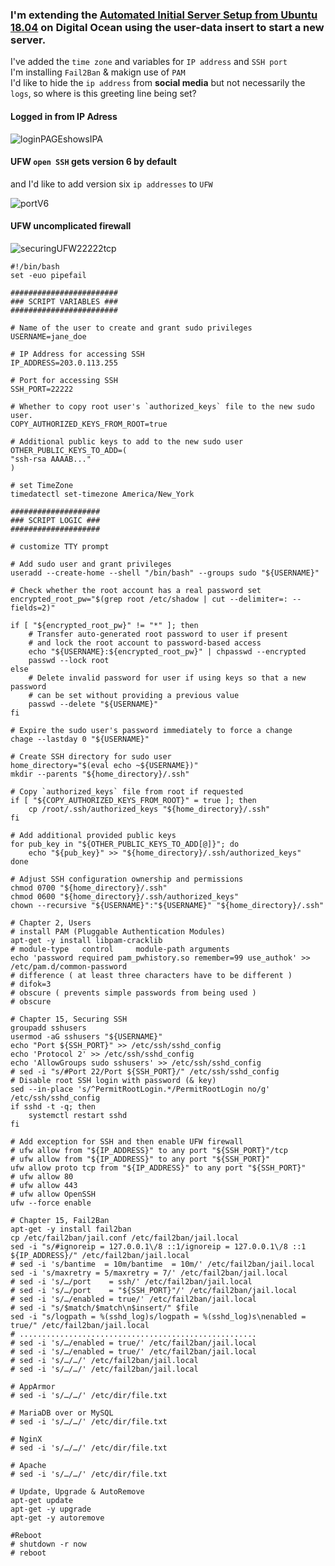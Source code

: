 ### I'm extending the [Automated Initial Server Setup from Ubuntu 18.04](https://www.digitalocean.com/community/tutorials/automating-initial-server-setup-with-ubuntu-18-04) on Digital Ocean using the user-data insert to start a new server.
I've added the `time zone` and variables for `IP address` and `SSH port`  
I'm installing `Fail2Ban` & makign use of `PAM`  
I'd like to hide the `ip address` from __social media__
but not necessarily the `logs`, so where is this greeting line being set?
#### Logged in from IP Adress
![loginPAGEshowsIPA](https://user-images.githubusercontent.com/7327259/56312356-fa222b80-611d-11e9-86bc-a14b59efb9bb.PNG)
#### UFW `open SSH` gets version 6 by default
and I'd like to add version six `ip addresses` to `UFW`  

![portV6](https://user-images.githubusercontent.com/7327259/56312351-f9899500-611d-11e9-94f7-b2217b85691d.PNG)
#### UFW uncomplicated firewall
![securingUFW22222tcp](https://user-images.githubusercontent.com/7327259/56312354-fa222b80-611d-11e9-847c-3ca07e0f7dff.PNG)


```
#!/bin/bash
set -euo pipefail

########################
### SCRIPT VARIABLES ###
########################

# Name of the user to create and grant sudo privileges
USERNAME=jane_doe

# IP Address for accessing SSH
IP_ADDRESS=203.0.113.255

# Port for accessing SSH
SSH_PORT=22222

# Whether to copy root user's `authorized_keys` file to the new sudo user.
COPY_AUTHORIZED_KEYS_FROM_ROOT=true

# Additional public keys to add to the new sudo user
OTHER_PUBLIC_KEYS_TO_ADD=(
"ssh-rsa AAAAB..."
)

# set TimeZone
timedatectl set-timezone America/New_York

####################
### SCRIPT LOGIC ###
####################

# customize TTY prompt

# Add sudo user and grant privileges
useradd --create-home --shell "/bin/bash" --groups sudo "${USERNAME}"

# Check whether the root account has a real password set
encrypted_root_pw="$(grep root /etc/shadow | cut --delimiter=: --fields=2)"

if [ "${encrypted_root_pw}" != "*" ]; then
    # Transfer auto-generated root password to user if present
    # and lock the root account to password-based access
    echo "${USERNAME}:${encrypted_root_pw}" | chpasswd --encrypted
    passwd --lock root
else
    # Delete invalid password for user if using keys so that a new password
    # can be set without providing a previous value
    passwd --delete "${USERNAME}"
fi

# Expire the sudo user's password immediately to force a change
chage --lastday 0 "${USERNAME}"

# Create SSH directory for sudo user
home_directory="$(eval echo ~${USERNAME})"
mkdir --parents "${home_directory}/.ssh"

# Copy `authorized_keys` file from root if requested
if [ "${COPY_AUTHORIZED_KEYS_FROM_ROOT}" = true ]; then
    cp /root/.ssh/authorized_keys "${home_directory}/.ssh"
fi

# Add additional provided public keys
for pub_key in "${OTHER_PUBLIC_KEYS_TO_ADD[@]}"; do
    echo "${pub_key}" >> "${home_directory}/.ssh/authorized_keys"
done

# Adjust SSH configuration ownership and permissions
chmod 0700 "${home_directory}/.ssh"
chmod 0600 "${home_directory}/.ssh/authorized_keys"
chown --recursive "${USERNAME}":"${USERNAME}" "${home_directory}/.ssh"

# Chapter 2, Users
# install PAM (Pluggable Authentication Modules)
apt-get -y install libpam-cracklib
# module-type	control		module-path	arguments
echo 'password required pam_pwhistory.so remember=99 use_authok' >> /etc/pam.d/common-password
# difference ( at least three characters have to be different )
# difok=3
# obscure ( prevents simple passwords from being used )
# obscure

# Chapter 15, Securing SSH
groupadd sshusers
usermod -aG sshusers "${USERNAME}"
echo "Port ${SSH_PORT}" >> /etc/ssh/sshd_config
echo 'Protocol 2' >> /etc/ssh/sshd_config
echo 'AllowGroups sudo sshusers' >> /etc/ssh/sshd_config
# sed -i "s/#Port 22/Port ${SSH_PORT}/" /etc/ssh/sshd_config
# Disable root SSH login with password (& key)
sed --in-place 's/^PermitRootLogin.*/PermitRootLogin no/g' /etc/ssh/sshd_config
if sshd -t -q; then
    systemctl restart sshd
fi

# Add exception for SSH and then enable UFW firewall
# ufw allow from "${IP_ADDRESS}" to any port "${SSH_PORT}"/tcp
# ufw allow from "${IP_ADDRESS}" to any port "${SSH_PORT}"
ufw allow proto tcp from "${IP_ADDRESS}" to any port "${SSH_PORT}"
# ufw allow 80
# ufw allow 443
# ufw allow OpenSSH
ufw --force enable

# Chapter 15, Fail2Ban
apt-get -y install fail2ban
cp /etc/fail2ban/jail.conf /etc/fail2ban/jail.local
sed -i "s/#ignoreip = 127.0.0.1\/8 ::1/ignoreip = 127.0.0.1\/8 ::1 ${IP_ADDRESS}/" /etc/fail2ban/jail.local
# sed -i 's/bantime  = 10m/bantime  = 10m/' /etc/fail2ban/jail.local
sed -i 's/maxretry = 5/maxretry = 7/' /etc/fail2ban/jail.local
# sed -i 's/…/port    = ssh/' /etc/fail2ban/jail.local
# sed -i 's/…/port    = "${SSH_PORT}"/' /etc/fail2ban/jail.local
# sed -i 's/…/enabled = true/' /etc/fail2ban/jail.local
# sed -i "s/$match/$match\n$insert/" $file
sed -i "s/logpath = %(sshd_log)s/logpath = %(sshd_log)s\nenabled = true/" /etc/fail2ban/jail.local
# .....................................................
# sed -i 's/…/enabled = true/' /etc/fail2ban/jail.local
# sed -i 's/…/enabled = true/' /etc/fail2ban/jail.local
# sed -i 's/…/…/' /etc/fail2ban/jail.local
# sed -i 's/…/…/' /etc/fail2ban/jail.local

# AppArmor
# sed -i 's/…/…/' /etc/dir/file.txt

# MariaDB over or MySQL
# sed -i 's/…/…/' /etc/dir/file.txt

# NginX
# sed -i 's/…/…/' /etc/dir/file.txt

# Apache
# sed -i 's/…/…/' /etc/dir/file.txt

# Update, Upgrade & AutoRemove
apt-get update
apt-get -y upgrade
apt-get -y autoremove

#Reboot
# shutdown -r now
# reboot
```


